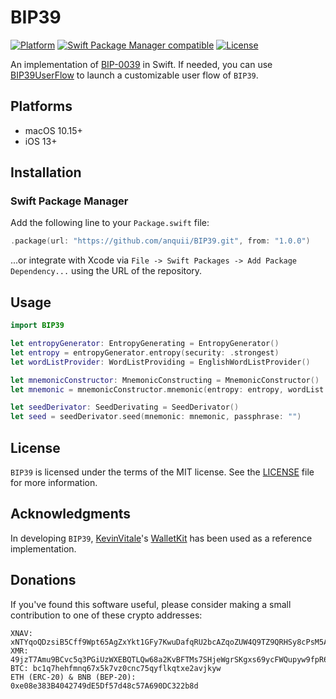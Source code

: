 # BIP39

[![Platform](https://img.shields.io/badge/Platforms-macOS%20%7C%20iOS-blue)](#platforms)
[![Swift Package Manager compatible](https://img.shields.io/badge/SPM-compatible-orange)](#swift-package-manager)
[![License](https://img.shields.io/badge/license-MIT-green.svg)](https://github.com/anquii/BIP39/blob/main/LICENSE)

An implementation of [BIP-0039](https://github.com/bitcoin/bips/blob/master/bip-0039.mediawiki) in Swift. If needed, you can use [BIP39UserFlow](https://github.com/anquii/BIP39UserFlow) to launch a customizable user flow of `BIP39`.

## Platforms
- macOS 10.15+
- iOS 13+

## Installation

### Swift Package Manager

Add the following line to your `Package.swift` file:
```swift
.package(url: "https://github.com/anquii/BIP39.git", from: "1.0.0")
```
...or integrate with Xcode via `File -> Swift Packages -> Add Package Dependency...` using the URL of the repository.

## Usage

```swift
import BIP39

let entropyGenerator: EntropyGenerating = EntropyGenerator()
let entropy = entropyGenerator.entropy(security: .strongest)
let wordListProvider: WordListProviding = EnglishWordListProvider()

let mnemonicConstructor: MnemonicConstructing = MnemonicConstructor()
let mnemonic = mnemonicConstructor.mnemonic(entropy: entropy, wordList: wordListProvider.wordList)

let seedDerivator: SeedDerivating = SeedDerivator()
let seed = seedDerivator.seed(mnemonic: mnemonic, passphrase: "")
```

## License

`BIP39` is licensed under the terms of the MIT license. See the [LICENSE](LICENSE) file for more information.

## Acknowledgments

In developing `BIP39`, [KevinVitale](https://github.com/KevinVitale)'s [WalletKit](https://github.com/KevinVitale/WalletKit) has been used as a reference implementation.

## Donations

If you've found this software useful, please consider making a small contribution to one of these crypto addresses:

```
XNAV: xNTYqoQDzsiB5Cff9Wpt65AgZxYkt1GFy7KwuDafqRU2bcAZqoZUW4Q9TZ9QRHSy8cPsM5ALkJasizJCmqSNP9CosxrF2RbKHuDz5uJVUBcKJfvnb3RZaWygr8Bhuqbpc3DsgfB3ayc
XMR: 49jzT7Amu9BCvc5q3PGiUzWXEBQTLQw68a2KvBFTMs7SHjeWgrSKgxs69ycFWQupyw9fpR6tdT8Hp5h3KksrBG9m4c8aXiG
BTC: bc1q7hehfmnq67x5k7vz0cnc75qyflkqtxe2avjkyw
ETH (ERC-20) & BNB (BEP-20): 0xe08e383B4042749dE5Df57d48c57A690DC322b8d
```
